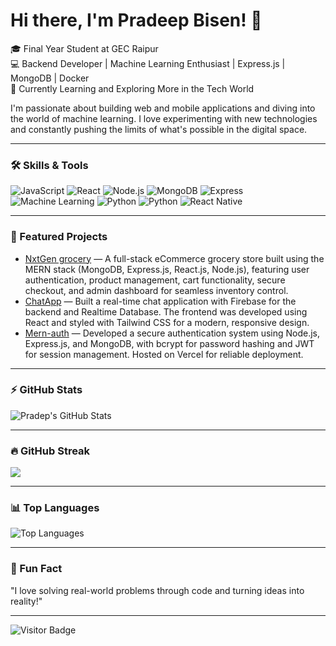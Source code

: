 # Hi there, I'm Pradeep Bisen! 👋

🎓 Final Year Student at GEC Raipur <br>
💻 Backend Developer | Machine Learning Enthusiast | Express.js | MongoDB | Docker <br>
🚀 Currently Learning and Exploring More in the Tech World

I'm passionate about building web and mobile applications and diving into the world of machine learning. I love experimenting with new technologies and constantly pushing the limits of what's possible in the digital space.

---

### 🛠️ Skills & Tools
![JavaScript](https://img.shields.io/badge/-JavaScript-F7DF1E?style=flat&logo=javascript&logoColor=black)
![React](https://img.shields.io/badge/-React-61DAFB?style=flat&logo=react&logoColor=black)
![Node.js](https://img.shields.io/badge/-Node.js-339933?style=flat&logo=node.js&logoColor=white)
![MongoDB](https://img.shields.io/badge/-MongoDB-47A248?style=flat&logo=mongodb&logoColor=white)
![Express](https://img.shields.io/badge/-Express-000000?style=flat&logo=express&logoColor=white)
![Machine Learning](https://img.shields.io/badge/-Machine%20Learning-FF6F00?style=flat)
![Python](https://img.shields.io/badge/-Docker-3776AB?style=flat&logo=docker&logoColor=white)
![Python](https://img.shields.io/badge/-Python-3776AB?style=flat&logo=python&logoColor=white)
![React Native](https://img.shields.io/badge/-React_Native-3776AB?style=flat&logo=react&logoColor=white)


---

### 🌟 Featured Projects
- [NxtGen grocery](https://github.com/pradepbisen/NxtGen_grocery) —  A full-stack eCommerce grocery store built using the MERN stack (MongoDB, Express.js, React.js, Node.js), featuring user authentication, product management, cart functionality, secure checkout, and admin dashboard for seamless inventory control.
- [ChatApp](https://github.com/pradepbisen/ChatApp) —  Built a real-time chat application with Firebase for the backend and Realtime Database. The frontend was
 developed using React and styled with Tailwind CSS for a modern, responsive design.
- [Mern-auth](https://github.com/pradeepSDE/Mern-authentication) —  Developed a secure authentication system using Node.js, Express.js, and MongoDB, with bcrypt for password
 hashing and JWT for session management. Hosted on Vercel for reliable deployment.

---

### ⚡ GitHub Stats
![Pradep's GitHub Stats](https://github-readme-stats.vercel.app/api?username=pradeepSDE&show_icons=true&theme=radical)


---

### 🔥 GitHub Streak

![](https://github-readme-streak-stats.herokuapp.com/?user=pradeepSDE&theme=nightowl&hide_border=false)<br/> 


---

### 📊 Top Languages
![Top Languages](https://github-readme-stats.vercel.app/api/top-langs/?username=pradeepSDE&layout=compact&theme=radical)

---

### 💬 Fun Fact
"I love solving real-world problems through code and turning ideas into reality!"

---

![Visitor Badge](https://visitor-badge.laobi.icu/badge?page_id=pradeepSDE.pradeepSDE)
